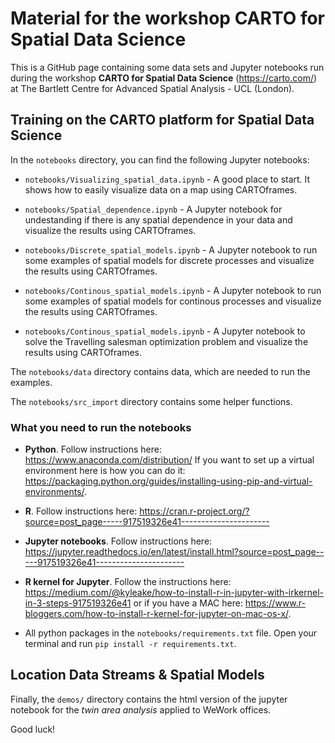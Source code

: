 # Material for the workshop CARTO for Spatial Data Science

This is a GitHub page containing some data sets and Jupyter notebooks run during the workshop **CARTO for Spatial Data Science** (https://carto.com/) at The Bartlett Centre for Advanced Spatial Analysis - UCL (London).

## Training on the CARTO platform for Spatial Data Science

In the `notebooks` directory, you can find the following Jupyter notebooks:

- `notebooks/Visualizing_spatial_data.ipynb` - A good place to start. It shows how to easily visualize data on a map using CARTOframes.

- `notebooks/Spatial_dependence.ipynb` - A Jupyter notebook for undestanding if there is any spatial dependence in your data and visualize the results using CARTOframes.

- `notebooks/Discrete_spatial_models.ipynb` - A Jupyter notebook to run some examples of spatial models for discrete processes and visualize the results using CARTOframes.

- `notebooks/Continous_spatial_models.ipynb` - A Jupyter notebook to run some examples of spatial models for continous processes and visualize the results using CARTOframes.

- `notebooks/Continous_spatial_models.ipynb` - A Jupyter notebook to solve the Travelling salesman optimization problem and visualize the results using CARTOframes.

The `notebooks/data` directory contains data, which are needed to run the examples.

The `notebooks/src_import` directory contains some helper functions.

### What you need to run the notebooks

- **Python**. Follow instructions here: https://www.anaconda.com/distribution/ If you want to set up a virtual environment here is how you can do it: https://packaging.python.org/guides/installing-using-pip-and-virtual-environments/.

- **R**. Follow instructions here: https://cran.r-project.org/?source=post_page-----917519326e41----------------------

- **Jupyter notebooks**. Follow instructions here: https://jupyter.readthedocs.io/en/latest/install.html?source=post_page-----917519326e41----------------------

- **R kernel for Jupyter**. Follow the instructions here: https://medium.com/@kyleake/how-to-install-r-in-jupyter-with-irkernel-in-3-steps-917519326e41 or if you have a MAC here: https://www.r-bloggers.com/how-to-install-r-kernel-for-jupyter-on-mac-os-x/.

- All python packages in the `notebooks/requirements.txt` file. Open your terminal and run `pip install -r requirements.txt`.

## Location Data Streams & Spatial Models

Finally, the `demos/` directory contains the html version of the jupyter notebook for the *twin area analysis* applied to WeWork offices. 

Good luck!
